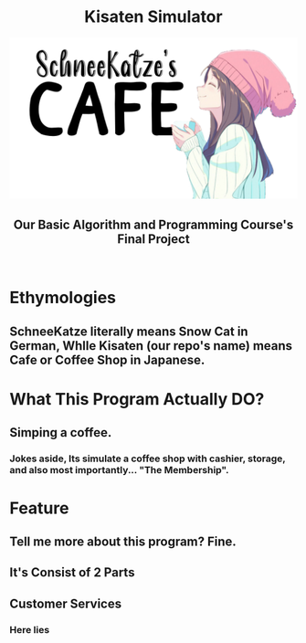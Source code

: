<style>
    .cxBold {
        text-align: center;
        font-weight: bold;
    }

    .cx {
        text-align: center
    }
</style>
<h1 class="cxBold">Kisaten Simulator</h1>
<img src="./docs/title.png"> 
<h2 class="cxBold">Our Basic Algorithm and Programming Course's Final Project</h3>
</br>

# Ethymologies
## SchneeKatze literally means Snow Cat in German, Whlle Kisaten (our repo's name) means Cafe or Coffee Shop in Japanese.

# What This Program Actually DO?
## Simping a coffee.
### Jokes aside, Its simulate a coffee shop with cashier, storage, and also most importantly... "The Membership".

# Feature
## Tell me more about this program? Fine.

## It's Consist of 2 Parts

## Customer Services
### Here lies 